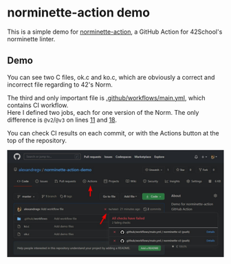 # norminette-action demo

This is a simple demo for [norminette-action](https://github.com/alexandregv/norminette-action), a GitHub Action for 42School's norminette linter.

## Demo

You can see two C files, ok.c and ko.c, which are obviously a correct and incorrect file regarding to 42's Norm.  

The third and only important file is [.github/workflows/main.yml](.github/workflows/main.yml), which contains CI workflow.  
Here I defined two jobs, each for one version of the Norm. The only difference is `@v2`/`@v3` on lines [11](https://github.com/alexandregv/norminette-action-demo/blob/master/.github/workflows/main.yml#L11) and [18](https://github.com/alexandregv/norminette-action-demo/blob/master/.github/workflows/main.yml#L11).  

You can check CI results on each commit, or with the Actions button at the top of the repository.

![Screenshot](screenshot.jpg)
